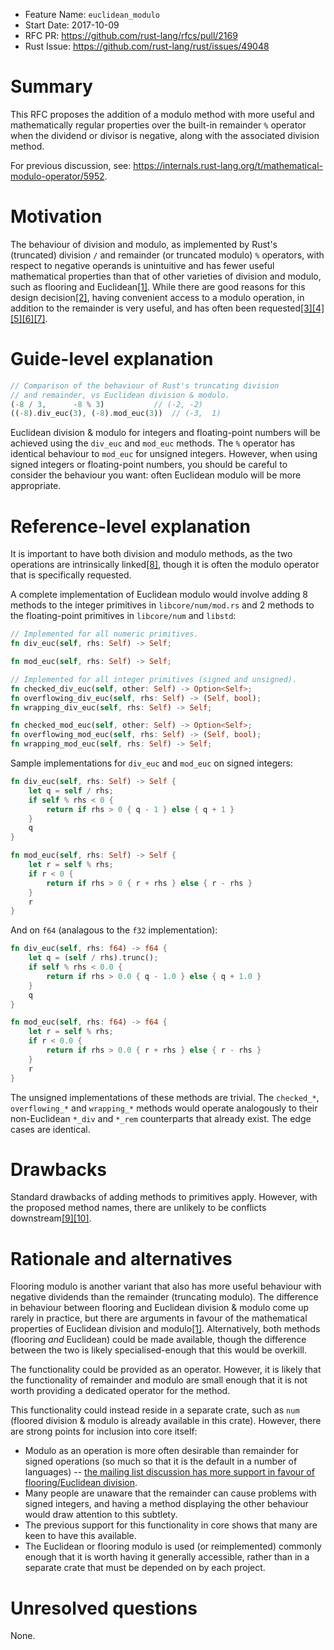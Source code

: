 - Feature Name: `euclidean_modulo`
- Start Date: 2017-10-09
- RFC PR: https://github.com/rust-lang/rfcs/pull/2169
- Rust Issue: https://github.com/rust-lang/rust/issues/49048

# Summary
[summary]: #summary

This RFC proposes the addition of a modulo method with more useful and mathematically regular properties over the built-in remainder `%` operator when the dividend or divisor is negative, along with the associated division method.

For previous discussion, see: https://internals.rust-lang.org/t/mathematical-modulo-operator/5952.

# Motivation
[motivation]: #motivation

The behaviour of division and modulo, as implemented by Rust's (truncated) division `/` and remainder (or truncated modulo) `%` operators, with respect to negative operands is unintuitive and has fewer useful mathematical properties than that of other varieties of division and modulo, such as flooring and Euclidean[[1]](https://dl.acm.org/citation.cfm?doid=128861.128862). While there are good reasons for this design decision[[2]](https://mail.mozilla.org/pipermail/rust-dev/2013-April/003786.html), having convenient access to a modulo operation, in addition to the remainder is very useful, and has often been requested[[3]](https://mail.mozilla.org/pipermail/rust-dev/2013-April/003680.html)[[4]](https://github.com/rust-lang/rust/issues/13909)[[5]](https://stackoverflow.com/questions/31210357/is-there-a-modulus-not-remainder-function-operation)[[6]](https://users.rust-lang.org/t/proper-modulo-support/903)[[7]](https://www.reddit.com/r/rust/comments/3yoo1q/remainder/).

# Guide-level explanation
[guide-level-explanation]: #guide-level-explanation

```rust
// Comparison of the behaviour of Rust's truncating division
// and remainder, vs Euclidean division & modulo.
(-8 / 3,      -8 % 3)           // (-2, -2)
((-8).div_euc(3), (-8).mod_euc(3))  // (-3,  1)
```
Euclidean division & modulo for integers and floating-point numbers will be achieved using the `div_euc` and `mod_euc` methods. The `%` operator has identical behaviour to `mod_euc` for unsigned integers. However, when using signed integers or floating-point numbers, you should be careful to consider the behaviour you want: often Euclidean modulo will be more appropriate.

# Reference-level explanation
[reference-level-explanation]: #reference-level-explanation

It is important to have both division and modulo methods, as the two operations are intrinsically linked[[8]](https://en.wikipedia.org/wiki/Modulo_operation), though it is often the modulo operator that is specifically requested.

A complete implementation of Euclidean modulo would involve adding 8 methods to the integer primitives in `libcore/num/mod.rs` and 2 methods to the floating-point primitives in `libcore/num` and `libstd`:
```rust
// Implemented for all numeric primitives.
fn div_euc(self, rhs: Self) -> Self;

fn mod_euc(self, rhs: Self) -> Self;

// Implemented for all integer primitives (signed and unsigned).
fn checked_div_euc(self, other: Self) -> Option<Self>;
fn overflowing_div_euc(self, rhs: Self) -> (Self, bool);
fn wrapping_div_euc(self, rhs: Self) -> Self;

fn checked_mod_euc(self, other: Self) -> Option<Self>;
fn overflowing_mod_euc(self, rhs: Self) -> (Self, bool);
fn wrapping_mod_euc(self, rhs: Self) -> Self;
```

Sample implementations for `div_euc` and `mod_euc` on signed integers:
```rust
fn div_euc(self, rhs: Self) -> Self {
    let q = self / rhs;
    if self % rhs < 0 {
        return if rhs > 0 { q - 1 } else { q + 1 }
    }
    q
}

fn mod_euc(self, rhs: Self) -> Self {
    let r = self % rhs;
    if r < 0 {
        return if rhs > 0 { r + rhs } else { r - rhs }
    }
    r
}
```
And on `f64` (analagous to the `f32` implementation):
```rust
fn div_euc(self, rhs: f64) -> f64 {
    let q = (self / rhs).trunc();
    if self % rhs < 0.0 {
        return if rhs > 0.0 { q - 1.0 } else { q + 1.0 }
    }
    q
}

fn mod_euc(self, rhs: f64) -> f64 {
    let r = self % rhs;
    if r < 0.0 {
        return if rhs > 0.0 { r + rhs } else { r - rhs }
    }
    r
}
```

The unsigned implementations of these methods are trivial.
The `checked_*`, `overflowing_*` and `wrapping_*` methods would operate analogously to their non-Euclidean `*_div` and `*_rem` counterparts that already exist. The edge cases are identical.

# Drawbacks
[drawbacks]: #drawbacks

Standard drawbacks of adding methods to primitives apply. However, with the proposed method names, there are unlikely to be conflicts downstream[[9]](https://github.com/search?q=div_euc+language%3ARust&type=Code&utf8=%E2%9C%93)[[10]](https://github.com/search?q=mod_euc+language%3ARust&type=Code&utf8=%E2%9C%93).

# Rationale and alternatives
[alternatives]: #alternatives

Flooring modulo is another variant that also has more useful behaviour with negative dividends than the remainder (truncating modulo). The difference in behaviour between flooring and Euclidean division & modulo come up rarely in practice, but there are arguments in favour of the mathematical properties of Euclidean division and modulo[[1]](https://dl.acm.org/citation.cfm?doid=128861.128862). Alternatively, both methods (flooring _and_ Euclidean) could be made available, though the difference between the two is likely specialised-enough that this would be overkill.

The functionality could be provided as an operator. However, it is likely that the functionality of remainder and modulo are small enough that it is not worth providing a dedicated operator for the method.

This functionality could instead reside in a separate crate, such as `num` (floored division & modulo is already available in this crate). However, there are strong points for inclusion into core itself:
- Modulo as an operation is more often desirable than remainder for signed operations (so much so that it is the default in a number of languages) -- [the mailing list discussion has more support in favour of flooring/Euclidean division](https://mail.mozilla.org/pipermail/rust-dev/2013-April/003687.html).
- Many people are unaware that the remainder can cause problems with signed integers, and having a method displaying the other behaviour would draw attention to this subtlety.
- The previous support for this functionality in core shows that many are keen to have this available.
- The Euclidean or flooring modulo is used (or reimplemented) commonly enough that it is worth having it generally accessible, rather than in a separate crate that must be depended on by each project.

# Unresolved questions
[unresolved]: #unresolved-questions

None.

